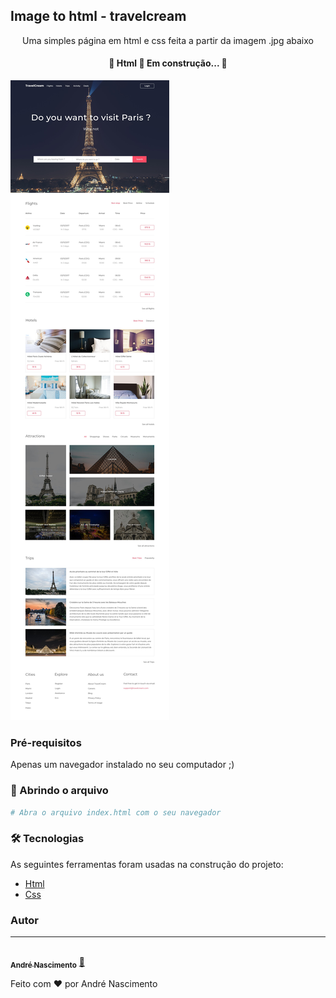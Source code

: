 ## Image to html - travelcream
<p align="center">Uma simples página em html e css feita a partir da imagem .jpg abaixo</p>
<h4 align="center"> 
	🚧  Html 🚀 Em construção...  🚧
</h4>

[![N|Solid](https://raw.githubusercontent.com/andre-rep/psd-to-html-travelcream/master/travel-cream.jpg)]()

### Pré-requisitos

Apenas um navegador instalado no seu computador ;)

### 🎲 Abrindo o arquivo

```bash
# Abra o arquivo index.html com o seu navegador
```

### 🛠 Tecnologias

As seguintes ferramentas foram usadas na construção do projeto:

- [Html](https://developer.mozilla.org/pt-BR/docs/Web/HTML)
- [Css](https://developer.mozilla.org/pt-BR/docs/Web/CSS)

### Autor
---

<a href="https://github.com/andre-rep">
 <img style="border-radius:50px;" src="https://avatars.githubusercontent.com/u/36203075?v=4" width="100px;" alt=""/>
 <br />
 <sub><b>André Nascimento</b></sub></a> <a href="https://github.com/andre-rep" title="Github">🚀</a>


Feito com ❤️ por André Nascimento